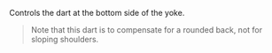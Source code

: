 
Controls the dart at the bottom side of the yoke.

> Note that this dart is to compensate for a rounded back, not for sloping shoulders.
